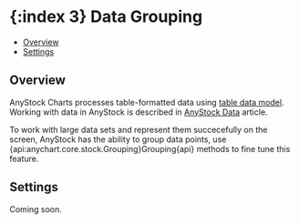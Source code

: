 {:index 3}
Data Grouping
==========
* [Overview](#overvie)
* [Settings](#settings)

## Overview

AnyStock Charts processes table-formatted data using [table data model](../Working_with_Data/Using_Table_Data_Model). Working with data in AnyStock is described in [AnyStock Data](Data) article.

To work with large data sets and represent them succecefully on the screen, AnyStock has the ability to group data points, use {api:anychart.core.stock.Grouping}Grouping{api} methods to fine tune this feature.

## Settings

Coming soon.
